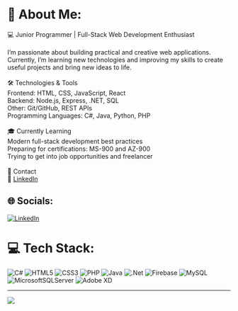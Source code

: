 # 💫 About Me:
💻 Junior Programmer | Full-Stack Web Development Enthusiast<br><br>I’m passionate about building practical and creative web applications.<br>Currently, I’m learning new technologies and improving my skills to create useful projects and bring new ideas to life.<br><br>🛠️ Technologies & Tools<br>Frontend: HTML, CSS, JavaScript, React<br>Backend: Node.js, Express, .NET, SQL<br>Other: Git/GitHub, REST APIs<br>Programming Languages: C#, Java, Python, PHP<br><br>🎓 Currently Learning<br>Modern full-stack development best practices<br>Preparing for certifications: MS-900 and AZ-900<br>Trying to get into job opportunities and freelancer<br><br>🤝 Contact<br>💼 [LinkedIn](www.linkedin.com/in/juan-diego-sanchez-gamboa-6a6492343)  


## 🌐 Socials:
[![LinkedIn](https://img.shields.io/badge/LinkedIn-%230077B5.svg?logo=linkedin&logoColor=white)](https://linkedin.com/in/https://www.linkedin.com/in/juan-diego-sanchez-gamboa-6a6492343/?lipi=urn%3Ali%3Apage%3Ad_flagship3_profile_verification_details%3B7iEme%2BO%2BRfOq3XMBfCxLJQ%3D%3D) 

# 💻 Tech Stack:
![C#](https://img.shields.io/badge/c%23-%23239120.svg?style=for-the-badge&logo=csharp&logoColor=white) ![HTML5](https://img.shields.io/badge/html5-%23E34F26.svg?style=for-the-badge&logo=html5&logoColor=white) ![CSS3](https://img.shields.io/badge/css3-%231572B6.svg?style=for-the-badge&logo=css3&logoColor=white) ![PHP](https://img.shields.io/badge/php-%23777BB4.svg?style=for-the-badge&logo=php&logoColor=white) ![Java](https://img.shields.io/badge/java-%23ED8B00.svg?style=for-the-badge&logo=openjdk&logoColor=white) ![.Net](https://img.shields.io/badge/.NET-5C2D91?style=for-the-badge&logo=.net&logoColor=white) ![Firebase](https://img.shields.io/badge/firebase-a08021?style=for-the-badge&logo=firebase&logoColor=ffcd34) ![MySQL](https://img.shields.io/badge/mysql-4479A1.svg?style=for-the-badge&logo=mysql&logoColor=white) ![MicrosoftSQLServer](https://img.shields.io/badge/Microsoft%20SQL%20Server-CC2927?style=for-the-badge&logo=microsoft%20sql%20server&logoColor=white) ![Adobe XD](https://img.shields.io/badge/Adobe%20XD-470137?style=for-the-badge&logo=Adobe%20XD&logoColor=#FF61F6)


---
[![](https://visitcount.itsvg.in/api?id=chnmrn&icon=0&color=1)](https://visitcount.itsvg.in)

<!-- Proudly created with GPRM ( https://gprm.itsvg.in ) -->
